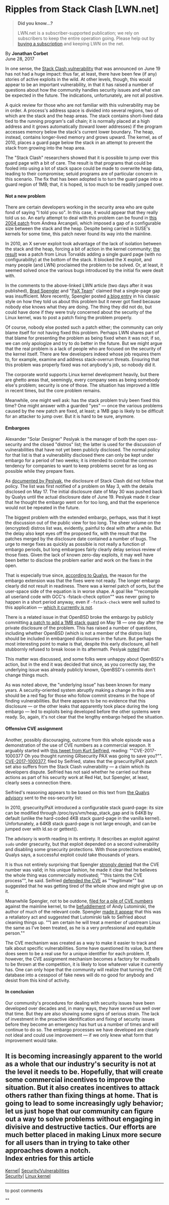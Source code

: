 # Ripples from Stack Clash [LWN.net]

> **Did you know...?**
> 
> LWN.net is a subscriber-supported publication; we rely on subscribers to keep the entire operation going. Please help out by [buying a subscription](/Promo/nst-nag4/subscribe) and keeping LWN on the net. 

By **Jonathan Corbet**  
June 28, 2017 

In one sense, the [Stack Clash vulnerability](/Articles/725832/) that was announced on June 19 has not had a huge impact: thus far, at least, there have been few (if any) stories of active exploits in the wild. At other levels, though, this would appear to be an important vulnerability, in that it has raised a number of questions about how the community handles security issues and what can be expected in the future. The indications, unfortunately, are not all positive. 

A quick review for those who are not familiar with this vulnerability may be in order. A process's address space is divided into several regions, two of which are the stack and the heap areas. The stack contains short-lived data tied to the running program's call chain; it is normally placed at a high address and it grows automatically (toward lower addresses) if the program accesses memory below the stack's current lower boundary. The heap, instead, contains longer-lived memory and grows upward. The kernel, as of 2010, places a guard page below the stack in an attempt to prevent the stack from growing into the heap area. 

The "Stack Clash" researchers showed that it is possible to jump over this guard page with a bit of care. The result is that programs that could be fooled into using a lot of stack space could be made to overwrite heap data, leading to their compromise; setuid programs are of particular concern in this scenario. The fix that has been adopted is to turn the guard page into a guard region of 1MB; that, it is hoped, is too much to be readily jumped over. 

#### Not a new problem

There are certain developers working in the security area who are quite fond of saying "I told you so". In this case, it would appear that they really told us so. An early attempt to deal with this problem can be found in [this 2004 patch](/Articles/103954/) from Andrea Arcangeli, which imposed a gap of a configurable size between the stack and the heap. Despite being carried in SUSE's kernels for some time, this patch never found its way into the mainline. 

In 2010, an X server exploit took advantage of the lack of isolation between the stack and the heap, forcing a bit of action in the kernel community; [the result](/Articles/400746/) was a patch from Linus Torvalds adding a single guard page (with no configurability) at the bottom of the stack. It blocked the X exploit, and many people (and LWN) proclaimed the problem to be solved. Or, at least, it seemed solved once the various bugs introduced by the initial fix were dealt with. 

In the comments to the above-linked LWN article (two days after it was published), [Brad Spengler](/Articles/401222/) and "[PaX Team](/Articles/401063/)" claimed that a single-page gap was insufficient. More recently, Spengler posted [a blog entry](https://grsecurity.net/an_ancient_kernel_hole_is_not_closed.php) in his classic style on how they told us about this problem but it never got fixed because nobody else knows what they are doing. The thing they did not do, but could have done if they were truly concerned about the security of the Linux kernel, was to post a patch fixing the problem properly. 

Of course, nobody else posted such a patch either; the community can only blame itself for not having fixed this problem. Perhaps LWN shares part of that blame for presenting the problem as being fixed when it was not; if so, we can only apologize and try to do better in the future. But we might argue that the real problem is a lack of people who are focused on the security of the kernel itself. There are few developers indeed whose job requires them to, for example, examine and address stack-overrun threats. Ensuring that this problem was properly fixed was not anybody's job, so nobody did it. 

The corporate world supports Linux kernel development heavily, but there are ghetto areas that, seemingly, every company sees as being somebody else's problem; security is one of those. The situation has improved a little in recent times, but the core problem remains. 

Meanwhile, one might well ask: has the stack problem truly been fixed this time? One might answer with a guarded "yes" — once the various problems caused by the new patch are fixed, at least; a 1MB gap is likely to be difficult for an attacker to jump over. But it is hard to be sure, anymore. 

#### Embargoes

Alexander "Solar Designer" Peslyak is the manager of both the open oss-security and the closed "distros" list; the latter is used for the discussion of vulnerabilities that have not yet been publicly disclosed. The normal policy for that list is that a vulnerability disclosed there can only be kept under embargo for a period of two weeks; it is intended to combat the common tendency for companies to want to keep problems secret for as long as possible while they prepare fixes. 

As [documented by Peslyak](/Articles/726137/), the disclosure of Stack Clash did not follow that policy. The list was first notified of a problem on May 3, with the details disclosed on May 17. The initial disclosure date of May 30 was pushed back by Qualys until the actual disclosure date of June 19. Peslyak made it clear that he thought the embargo went on for too long, and that the experience would not be repeated in the future. 

The biggest problem with the extended embargo, perhaps, was that it kept the discussion out of the public view for too long. The sheer volume on the (encrypted) distros list was, evidently, painful to deal with after a while. But the delay also kept eyes off the proposed fix, with the result that the patches merged by the disclosure date contained a number of bugs. The urge to merge fixes as quickly as possible is not really a function of embargo periods, but long embargoes fairly clearly delay serious review of those fixes. Given the lack of known zero-day exploits, it may well have been better to disclose the problem earlier and work on the fixes in the open. 

That is especially true since, [according to Qualys](/Articles/726586/), the reason for the embargo extension was that the fixes were not ready. The longer embargo clearly did not result in readiness. There was a kernel patch of sorts, but the user-space side of the equation is in worse shape. A goal like ""recompile all userland code with GCC's -fstack-check option"" was never going to happen in a short period anyway, even if `-fstack-check` were well suited to this application — [which it currently is not](/Articles/726587/). 

There is a related issue in that OpenBSD broke the embargo by publicly committing [a patch to add a 1MB stack guard](https://github.com/openbsd/src/commit/4ed6bfeac112229466414b94cdbd983fb8017796) on May 18 — one day after the private disclosure of the problem. This has raised a number of questions, including whether OpenBSD (which is not a member of the distros list) should be included in embargoed disclosures in the future. But perhaps the most interesting point to make is that, despite this early disclosure, all hell stubbornly refused to break loose in its aftermath. Peslyak [noted](/Articles/726585/) that: 

This matter was discussed, and some folks were unhappy about OpenBSD's action, but in the end it was decided that since, as you correctly say, the underlying issue was already publicly known, OpenBSD's commits don't change things much. 

As was noted above, the "underlying issue" has been known for many years. A security-oriented system abruptly making a change in this area should be a red flag for those who follow commit streams in the hope of finding vulnerabilities. But there appears to be no evidence that this disclosure — or the other leaks that apparently took place during the long embargo — led to exploits being developed before the other systems were ready. So, again, it's not clear that the lengthy embargo helped the situation.

#### Offensive CVE assignment

Another, possibly discouraging, outcome from this whole episode was a demonstration of the use of CVE numbers as a commercial weapon. It arguably started with [this tweet from Kurt Seifried](https://mobile.twitter.com/kurtseifried/status/876818809079816193), reading: ""CVE-2017-1000377 Oh you thought running GRsecurity PAX was going to save you?"". [CVE-2017-1000377](https://nvd.nist.gov/vuln/detail/CVE-2017-1000377), filed by Seifried, states that the grsecurity/PaX patch set also suffers from the Stack Clash vulnerability — a claim which its developers dispute. Seifried has not said whether he carried out these actions as part of his security work at Red Hat, but Spengler, at least, clearly sees a connection there. 

Seifried's reasoning appears to be based on this text from [the Qualys advisory](/Articles/726588/) sent to the oss-security list: 

In 2010, grsecurity/PaX introduced a configurable stack guard-page: its size can be modified through /proc/sys/vm/heap_stack_gap and is 64KB by default (unlike the hard-coded 4KB stack guard-page in the vanilla kernel). Unfortunately, a 64KB stack guard-page is not large enough, and can be jumped over with ld.so or gettext(). 

The advisory is worth reading in its entirety. It describes an exploit against `sudo` under grsecurity, but that exploit depended on a second vulnerability and disabling some grsecurity protections. With those protections enabled, Qualys says, a successful exploit could take thousands of years. 

It is thus not entirely surprising that Spengler [strongly denied](/Articles/726589/) that the CVE number was valid; in his unique fashion, he made it clear that he believes the whole thing was commercially motivated; ""this taints the CVE process"", he said. Seifried [defended the CVE](/Articles/726590/) as ""legitimate"" but suggested that he was getting tired of the whole show and might give up on it. 

Meanwhile Spengler, not to be outdone, [filed for a pile of CVE numbers](/Articles/726591/) against the mainline kernel, to the [befuddlement](/Articles/726592/) of Andy Lutomirski, the author of much of the relevant code. Spengler [made it appear](/Articles/726593/) that this was a retaliatory act and suggested that Lutomirski talk to Seifried about cleaning things up. ""I am certain he will treat a member of upstream Linux the same as I've been treated, as he is a very professional and equitable person."" 

The CVE mechanism was created as a way to make it easier to track and talk about specific vulnerabilities. Some have questioned its value, but there does seem to be a real use for a unique identifier for each problem. If, however, the CVE assignment mechanism becomes a factory for mudballs to be thrown at the competition, it is likely to lose whatever value it currently has. One can only hope that the community will realize that turning the CVE database into a cesspool of fake news will do no good for anybody and desist from this kind of activity. 

#### In conclusion

Our community's procedures for dealing with security issues have been developed over decades and, in many ways, they have served us well over that time. But they are also showing some signs of serious strain. The lack of investment in the proactive identification and fixing of security issues before they become an emergency has hurt us a number of times and will continue to do so. The embargo processes we have developed are clearly not ideal and could use improvement — if we only knew what form that improvement would take. 

It is becoming increasingly apparent to the world as a whole that our industry's security is not at the level it needs to be. Hopefully, that will create some commercial incentives to improve the situation. But it also creates incentives to attack others rather than fixing things at home. That is going to lead to some increasingly ugly behavior; let us just hope that our community can figure out a way to solve problems without engaging in divisive and destructive tactics. Our efforts are much better placed in making Linux more secure for all users than in trying to take other approaches down a notch.  
Index entries for this article  
---  
[Kernel](/Kernel/Index)| [Security/Vulnerabilities](/Kernel/Index#Security-Vulnerabilities)  
[Security](/Security/Index/)| [Linux kernel](/Security/Index/#Linux_kernel)  
  


* * *

to post comments 

""
